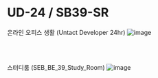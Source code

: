 # UD-24 / SB39-SR
온라인 오피스 생활 (Untact Developer 24hr)
![image](https://user-images.githubusercontent.com/85390315/130614303-d5171c52-ed45-4704-8f95-0502e35420f3.png)

<br><br>

스터디룸 (SEB_BE_39_Study_Room)
![image](https://user-images.githubusercontent.com/85390315/165500181-ae73fc54-c6d4-4e50-8225-079e9b379e60.png)
